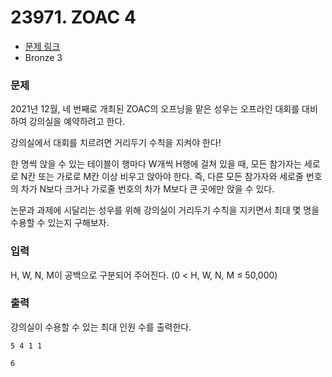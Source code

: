 # 23971. ZOAC 4

- [문제 링크](https://www.acmicpc.net/problem/23971)
- Bronze 3

### 문제

2021년 12월, 네 번째로 개최된 ZOAC의 오프닝을 맡은 성우는 오프라인 대회를 대비하여 강의실을 예약하려고 한다.

강의실에서 대회를 치르려면 거리두기 수칙을 지켜야 한다!

한 명씩 앉을 수 있는 테이블이 행마다 W개씩 H행에 걸쳐 있을 때, 모든 참가자는 세로로 N칸 또는 가로로 M칸 이상 비우고 앉아야 한다. 즉, 다른 모든 참가자와 세로줄 번호의 차가 N보다 크거나 가로줄 번호의 차가 M보다 큰 곳에만 앉을 수 있다.

논문과 과제에 시달리는 성우를 위해 강의실이 거리두기 수칙을 지키면서 최대 몇 명을 수용할 수 있는지 구해보자.

### 입력

H, W, N, M이 공백으로 구분되어 주어진다. (0 < H, W, N, M ≤ 50,000)

### 출력

강의실이 수용할 수 있는 최대 인원 수를 출력한다.

```
5 4 1 1
```

```
6
```

